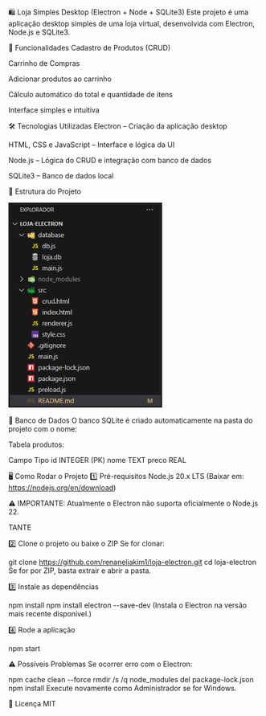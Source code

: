 🛍️ Loja Simples Desktop (Electron + Node + SQLite3)
Este projeto é uma aplicação desktop simples de uma loja virtual, desenvolvida com Electron, Node.js e SQLite3.

🚀 Funcionalidades
Cadastro de Produtos (CRUD)

Carrinho de Compras

Adicionar produtos ao carrinho

Cálculo automático do total e quantidade de itens

Interface simples e intuitiva

🛠️ Tecnologias Utilizadas
Electron – Criação da aplicação desktop

HTML, CSS e JavaScript – Interface e lógica da UI

Node.js – Lógica do CRUD e integração com banco de dados

SQLite3 – Banco de dados local

📂 Estrutura do Projeto


![alt text](image.png)


💾 Banco de Dados
O banco SQLite é criado automaticamente na pasta do projeto com o nome:


Tabela produtos:

Campo	Tipo
id	INTEGER (PK)
nome	TEXT
preco	REAL

🖥️ Como Rodar o Projeto
1️⃣ Pré-requisitos
Node.js 20.x LTS
(Baixar em: https://nodejs.org/en/download)

⚠️ IMPORTANTE: Atualmente o Electron não suporta oficialmente o Node.js 22.

TANTE

2️⃣ Clone o projeto ou baixe o ZIP
Se for clonar:


git clone https://github.com/renaneliakim1/loja-electron.git
cd loja-electron
Se for por ZIP, basta extrair e abrir a pasta.

3️⃣ Instale as dependências

npm install
npm install electron --save-dev  (Instala o Electron na versão mais recente disponível.)



4️⃣ Rode a aplicação

npm start

⚠️ Possíveis Problemas
Se ocorrer erro com o Electron:


npm cache clean --force
rmdir /s /q node_modules
del package-lock.json
npm install
Execute novamente como Administrador se for Windows.

📝 Licença
MIT


